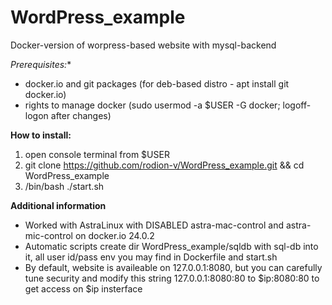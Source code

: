 # WordPress_example
Docker-version of worpress-based website with mysql-backend

*Prerequisites:**

* docker.io and git packages (for deb-based distro - apt install git docker.io)
* rights to manage docker (sudo usermod -a $USER -G docker; logoff-logon after changes) 

**How to install:**
1. open console terminal from $USER
2. git clone https://github.com/rodion-v/WordPress_example.git && cd WordPress_example
3. /bin/bash ./start.sh

**Additional information**
* Worked with AstraLinux with DISABLED astra-mac-control and astra-mic-control on docker.io 24.0.2
* Automatic scripts create dir WordPress_example/sqldb with sql-db into it, all user id/pass env you may find in Dockerfile and start.sh
* By default, website is availeable on 127.0.0.1:8080, but you can carefully tune security and modify this string 127.0.0.1:8080:80 to $ip:8080:80 to get access on $ip insterface
